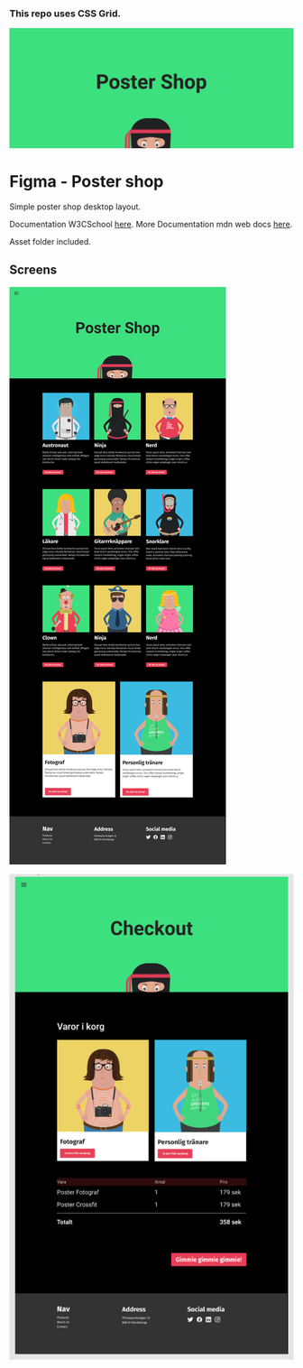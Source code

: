 ### This repo uses CSS Grid.

![poster](./mocks/poster.png)

# Figma - Poster shop

Simple poster shop desktop layout.


Documentation W3CSchool [here](https://www.w3schools.com/).
More Documentation mdn web docs [here](https://developer.mozilla.org/en-US/docs/Web/CSS/grid).

Asset folder included.

## Screens

![screens](.//mocks/screens.png)

![screens2](./mocks/check-out.png)
